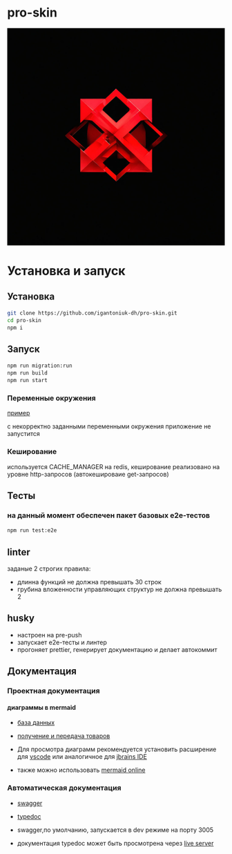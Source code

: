 # pro-skin

![logo](logo.jpeg "Title")

# Установка и запуск

## Установка 

```sh
git clone https://github.com/igantoniuk-dh/pro-skin.git
cd pro-skin
npm i
```
## Запуск

```sh
npm run migration:run
npm run build
npm run start
```

### Переменные окружения

[пример](https://github.com/igantoniuk-dh/DataLouna_test_task/blob/main/.env-sample)

с некорректно заданными переменными окружения приложение не запустится


### Кеширование

используется CACHE_MANAGER на redis, кеширование реализовано на уровне http-запросов (автокешироваие get-запросов)

## Тесты
### на данный момент обеспечен пакет базовых e2e-тестов
```sh
npm run test:e2e
```
## linter

заданые 2 строгих правила:
* длинна функций не должна превышать 30 строк
* грубина вложенности управляющих структур не должна превышать 2

## husky

* настроен на pre-push
* запускает e2e-тесты и  линтер
* прогоняет prettier, генерирует документацию и делает автокоммит

## Документация

### Проектная документация

#### диаграммы в mermaid

* [база данных](https://github.com/igantoniuk-dh/DataLouna_test_task/blob/main/doc/dbSchema.md)
* [получение и передача товаров](https://github.com/igantoniuk-dh/DataLouna_test_task/blob/main/doc/fetchItemsSchema.md)

* Для просмотра диаграмм рекомендуется установить расширение для  [vscode](https://marketplace.visualstudio.com/items?itemName=bierner.markdown-mermaid) или аналогичное для [jbrains IDE](https://plugins.jetbrains.com/plugin/20146-mermaid)

* также можно использовать [mermaid online](https://mermaid-js.github.io/mermaid-live-editor/)


### Автоматическая документация

* [swagger](http://localhost:3005/api)
* [typedoc](https://github.com/igantoniuk-dh/DataLouna_test_task/tree/main/doc)

* swagger,по умолчанию, запускается в dev режиме на порту 3005 
* документация typedoc может быть просмотрена через [live server](https://marketplace.visualstudio.com/items?itemName=ritwickdey.LiveServer)







